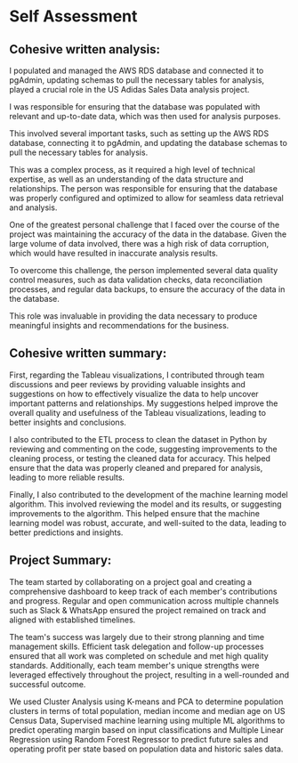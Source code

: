 # Self Assessment

## Cohesive written analysis:

I populated and managed the AWS RDS database and connected it to pgAdmin, updating schemas to pull the necessary tables for analysis, played a crucial role in the US Adidas Sales Data analysis project. 

I was responsible for ensuring that the database was populated with relevant and up-to-date data, which was then used for analysis purposes.

This involved several important tasks, such as setting up the AWS RDS database, connecting it to pgAdmin, and updating the database schemas to pull the necessary tables for analysis. 

This was a complex process, as it required a high level of technical expertise, as well as an understanding of the data structure and relationships. The person was responsible for ensuring that the database was properly configured and optimized to allow for seamless data retrieval and analysis.

One of the greatest personal challenge that I faced over the course of the project was maintaining the accuracy of the data in the database. Given the large volume of data involved, there was a high risk of data corruption, which would have resulted in inaccurate analysis results. 

To overcome this challenge, the person implemented several data quality control measures, such as data validation checks, data reconciliation processes, and regular data backups, to ensure the accuracy of the data in the database.

This role was invaluable in providing the data necessary to produce meaningful insights and recommendations for the business.

## Cohesive written summary:

First, regarding the Tableau visualizations, I contributed through team discussions and peer reviews by providing valuable insights and suggestions on how to effectively visualize the data to help uncover important patterns and relationships. My suggestions helped improve the overall quality and usefulness of the Tableau visualizations, leading to better insights and conclusions.

I also contributed to the ETL process to clean the dataset in Python by reviewing and commenting on the code, suggesting improvements to the cleaning process, or testing the cleaned data for accuracy. This helped ensure that the data was properly cleaned and prepared for analysis, leading to more reliable results.

Finally, I also contributed to the development of the machine learning model algorithm. This involved reviewing the model and its results, or suggesting improvements to the algorithm. This helped ensure that the machine learning model was robust, accurate, and well-suited to the data, leading to better predictions and insights.

## Project Summary:

The team started by collaborating on a project goal and creating a comprehensive dashboard to keep track of each member's contributions and progress. Regular and open communication across multiple channels such as Slack & WhatsApp ensured the project remained on track and aligned with established timelines.

The team's success was largely due to their strong planning and time management skills. Efficient task delegation and follow-up processes ensured that all work was completed on schedule and met high quality standards. Additionally, each team member's unique strengths were leveraged effectively throughout the project, resulting in a well-rounded and successful outcome.

We used Cluster Analysis using K-means and PCA to determine population clusters in terms of total population, median income and median age on US Census Data, Supervised machine learning using multiple ML algorithms to predict operating margin based on input classifications and Multiple Linear Regression using Random Forest Regressor to predict future sales and operating profit per state based on population data and historic sales data. 



